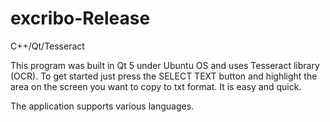 # excribo-Release
C++/Qt/Tesseract


This program was built in Qt 5 under Ubuntu OS and uses Tesseract library (OCR). To get started just press the SELECT TEXT button and highlight the area on the screen you want to copy to txt format. It is easy and quick.

The application supports various languages.
